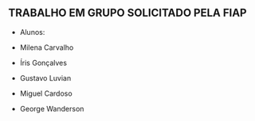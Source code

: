 ## TRABALHO EM GRUPO SOLICITADO PELA FIAP

- Alunos:

- Milena Carvalho
- Íris Gonçalves
- Gustavo Luvian
- Miguel Cardoso
- George Wanderson